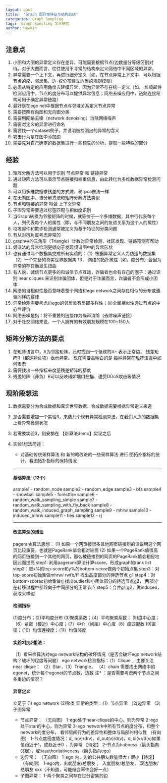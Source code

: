 ```yaml
---
layout: post
title:  "Graph 图异常特征与结构总结"
categories: Graph Sampling 
tags:  Graph Sampling 学术研究
author: Hawkin
---
```

## 注意点

1. 小图和大图的异常定义存在差异，可能需要根据节点/边数量分等级区别对待。对于大图而言，往往使用不寻常的结构来定义网络中不同区域的异常。
2. 异常需要一个上下文，再进行细分定义（如，在节点异常上下文中，可以根据节点的度、邻居集、边-权分布建立适当的规则模型）
3. 必须从特定的应用角度去建模异常，因为异常不存在统一定义（如， 垃圾邮件检测应用中，节点的度分布可以提供异常信息；网络去噪应用中，链路连接结构可用于确定异常链路）
4. 最好是在ego net中根据节点与邻域关系定义节点异常
5. 需要按照有向图和无向图分类
6. 需要用网络去噪（network denoising）消除网络噪声
7. 需要对定义的异常进行命名
8. 需要找一个dataset例子，并说明被检测出的异常的含义
9. 攻击行为是在图中添加边
10. 需要先对自己确定的数据集进行一些预先的分析，提取一些特殊的部分

## 经验
1. 矩阵分解方法可以用于识别 节点异常 和 链接异常
2. 通过矩阵方法可以表示节点链接和权重信息，由此转化为多维数据异常检测问题
3. 可以用多维数据求残差的方式做，和rpca做法一样
4. 在无向图中，谱分解方法和矩阵分解方法类似
5. 节点和链接的异常 叫做 上下文异常
6. 子图异常需要通过标签匹配与相似度识别
7. 当Graph转换为邻接矩阵的时候，就等价于一个多维数据，其中行代表每个人，列代表每个人的属性（即，与不同朋友之间的友谊关系为这个人的属性）
8. 垃圾邮件和欺诈检测通常被定义为基于特征的分类问题
9. 有从对抗角度考虑异常的
10. graph中的三角形（Triangle）计数对异常检测、社区发现、链路预测有帮助
11. 频谱法的异常检测更倾向于发现频谱图中的异常形状
12. 也有通过两个数据集完成所有实验的：（1）根据异常定义人为仿造的数据集（2）一个完备的真实世界数据集
13， 网络的拓扑属性（如，度分布）会因为异常的存在而发生扭曲
14.  有人说，诚信节点更多的和诚信节点互动，诈骗者也会有自己的圈子：通过识别 near cliques 来识别诈骗团体，但是对于诈骗而言，诈骗者不会形成小团体
15. 网络的自相似性是否意味着整个网络和ego network之间存在相似的分布或遵循同样的幂律
16. 异常检测需要考虑(i)ego的邻居具有局部多样性；(ii)全局相似性通过节点的中心性评价
17. 网络去噪是指：将不重要的链接作为噪声消除（去除噪声链接）
18. 对于社交网络来说，一个人拥有的有效朋友规模在100~150人

## 矩阵分解方法的要点

1. 在矩阵语言中，A为邻接矩阵，此时找到一个低秩的A~ 表示正常边， 残差矩阵R（都是非负项）表示异常。 现在需要高明白的是 每种异常在矩阵语言中如何表示
2. 需要找出一些指标来度量残差矩阵的精度
3. 残差矩阵（非负）R可以反映诸如端口扫描、遭受DDoS攻击等情况

## 现阶段想法

1. 数据需要分为合成数据和真实世界数据，合成数据需要根据异常定义来造
2. 是否需要增加一个实验3，来选几个现有异常检测算法，在我们人造的数据集上看异常检测状况
3. 若需要实验3，则安排在 【新算法demo】实现之后
4. 实验1想法简述：
    - 对基础传统采样算法 和 新的略改进的一些采样算法 进行 图拓扑指标的统计，看图拓扑指标的保持情况
    ***
    #### 基础算法（12个）
    sample1 - random_node
    sample2 - random_edge
    sample3 - bfs
    sample4 - snowball
    sample5 - forestfire
    sample6 - random_walk_sampling_simple
    sample7 - random_walk_sampling_with_fly_back
    sample8 - random_walk_induced_graph_sampling
    sample9 - mhrw
    sample10 - induced_mhrw
    sample11 - ties
    sample12 - rj
    ***

    #### 改进算法的想法
    pagerank算法思想：
    (1) 如果一个网页被很多其他网页链接到的话说明这个网页比较重要，也就是PageRank值会相对较高 
    (2) 如果一个PageRank值很高的网页链接到一个其他的网页，那么被链接到的网页的PageRank值会相应地因此而提高
    step1: 利用pagerank算法计算score，形成graph的rank list
    step2：取x%的top-score和y%的bottom-score做两个初始点集
    step3：对top-score初始集做mhrw/ rwfb/ff  找出高度部分的待选节点 g1
    step4：对bottom-scorec初始集做rj 找出outlier和小团体部分的待选节点g2， 两部分在转移过程中都趋向于中间部分的正常节点
    step5：合并g1,g2，做induced，获取采样边
    #### 检测指标
    (1)度分布；(2)平均度分布
    (3)聚类系数；（4）平均聚类系数；
    (5)度中心度；（6）紧密（接近）中心度；（7）中介（间距）中心度（8）度匹配数
    (9)直径；（10）均值连接度；（11）均值邻度

    #### 实验2初步想法：
    （1）看采样算法对ego network结构的破坏情况（是否会破坏ego network结构？破坏的程度等问题）
     ego network检测指标：（1）Clique ，主要关注near clique； （2）Star，（3）Triangle， （4）chain
    需要找出网络中的egonet，统计每个egonet的节点数，边数
    注* ：是否需要考虑两个节点之间多重边的情况？

    #### 异常定义
    立足于
    (1) ego network (2)聚类
    异常的类型：（1）节点异常 （2)边异常 （3）子图异常
    - 节点异常：
    （无向图）
    1-ego处于near-clique的中心，则为异常
    2-ego处于star的中心，则为异常
    3-ego network中所有节点的度分布，和整个network的度分布， 看邻居间行为的差异性和整体与局部的相似性
    （有向图）
    1-节点度密度情况：d_in(v)/d(v)，d_out(v)/d(v)，d_bi(v)/d(v)如果值趋近于1，或趋近于0 ，为异常 【待定】
    2-节点为hubness（箭头指向邻居），或为authoritativeness（箭头指向ego）
    - 边异常：
    （无向图）
    1-ego 内，边的公共朋友数量很大 / 很小【待定】
    （有向图）
    1-ego内，出度朋友/总朋友 ， 入度朋友/总朋友， 双边朋友/总朋友  xxx（不知道，可能结合幂律会好一点）
    - 子图异常：
    1-两个聚类之间存在过分密集的边